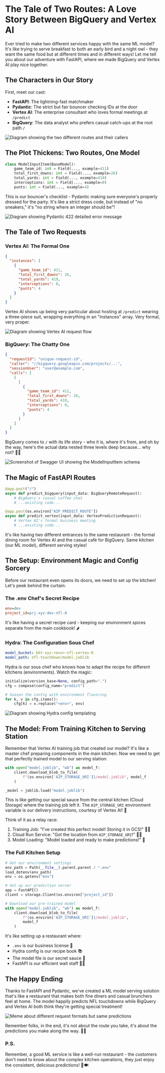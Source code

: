 # The Tale of Two Routes: A Love Story Between BigQuery and Vertex AI

Ever tried to make two different services happy with the same ML model? It's like trying to serve breakfast to both an early bird and a night owl - they want the same food but at different times and in different ways! Let me tell you about our adventure with FastAPI, where we made BigQuery and Vertex AI play nice together.

## The Characters in Our Story

First, meet our cast:

- **FastAPI**: The lightning-fast matchmaker
- **Pydantic**: The strict but fair bouncer checking IDs at the door
- **Vertex AI**: The enterprise consultant who loves formal meetings at `/predict`
- **BigQuery**: The data analyst who prefers casual catch-ups at the root path `/`

![Diagram showing the two different routes and their callers](./multiple-routes-callers.png)

## The Plot Thickens: Two Routes, One Model

```python
class ModelInputItem(BaseModel):
    game_team_id: int = Field(..., example=411)
    total_first_downs: int = Field(..., example=26)
    total_yards: int = Field(..., example=419)
    interceptions: int = Field(..., example=0)
    punts: int = Field(..., example=4)
```

This is our bouncer's checklist - Pydantic making sure everyone's properly dressed for the party. It's like a strict dress code, but instead of "no sneakers," it's "no string where an integer should be"!

![Diagram showing Pydantic 422 detailed error message](./fastapi-swagger-pydantic.png)

## The Tale of Two Requests

### Vertex AI: The Formal One

```json
{
  "instances": [
    {
      "game_team_id": 411,
      "total_first_downs": 26,
      "total_yards": 419,
      "interceptions": 0,
      "punts": 4
    }
  ]
}
```

Vertex AI shows up being very particular about hosting at `/predict` wearing a three-piece suit, wrapping everything in an "instances" array. Very formal, very proper.

![Diagram showing Vertex AI request flow](./vertex-online-endpoint-deploy.png)

### BigQuery: The Chatty One

```json
{
  "requestId": "unique-request-id",
  "caller": "//bigquery.googleapis.com/projects/...",
  "sessionUser": "user@example.com",
  "calls": [
    [
      [
        {
          "game_team_id": 411,
          "total_first_downs": 26,
          "total_yards": 419,
          "interceptions": 0,
          "punts": 4
        }
      ]
    ]
  ]
}
```

BigQuery comes to `/` with its life story - who it is, where it's from, and oh by the way, here's the actual data nested three levels deep because... why not? 🤷‍♂️

![Screenshot of Swagger UI showing the ModelInputItem schema](./fastapi-swagger-bigquery-root-route.png)

## The Magic of FastAPI Routes

```python
@app.post("/")
async def predict_bigquery(input_data: BigQueryRemoteRequest):
    # BigQuery's casual coffee chat
    # ...existing code...

@app.post(os.environ["AIP_PREDICT_ROUTE"])
async def predict_vertex(input_data: VertexPredictionRequest):
    # Vertex AI's formal business meeting
    # ...existing code...
```

It's like having two different entrances to the same restaurant - the formal dining room for Vertex AI and the casual café for BigQuery. Same kitchen (our ML model), different serving styles!

## The Setup: Environment Magic and Config Sorcery

Before our restaurant even opens its doors, we need to set up the kitchen! Let's peek behind the curtain:

### The .env Chef's Secret Recipe

```ini
env=dev
project_id=prj-xyz-dev-nfl-0
```

It's like having a secret recipe card - keeping our environment spices separate from the main cookbook! 🌶️

### Hydra: The Configuration Sous Chef

```yaml
model_bucket: bkt-xyz-<env>-nfl-vertex-0
model_path: nfl-touchdown/model.joblib
```

Hydra is our sous chef who knows how to adapt the recipe for different kitchens (environments). Watch the magic:

```py
initialize(version_base=None, config_path=".")
cfg = compose(config_name="predict")

# Season the config with environment flavoring
for k, v in cfg.items():
    cfg[k] = v.replace("<env>", env)
```

![Diagram showing Hydra config templating](./hydra-flow.png)

## The Model: From Training Kitchen to Serving Station

Remember that Vertex AI training job that created our model? It's like a master chef preparing components in the main kitchen. Now we need to get that perfectly trained model to our serving station:

```py
with open("model.joblib", "wb") as model_f:
    client.download_blob_to_file(
        f"{os.environ['AIP_STORAGE_URI']}/model.joblib", model_f
    )

_model = joblib.load("model.joblib")
```

This is like getting our special sauce from the central kitchen (Cloud Storage) where the training job left it. The `AIP_STORAGE_URI` environment variable is our delivery instructions, courtesy of Vertex AI! 🚚

Think of it as a relay race:

1. Training Job: "I've created this perfect model! Storing it in GCS!" 🏃‍♀️
2. Cloud Run Service: "Got the location from `AIP_STORAGE_URI`!" 🏃‍♂️
3. Model Loading: "Model loaded and ready to make predictions!" 🎯

### The Full Kitchen Setup

```python
# Get our environment settings
env_path = Path(__file__).parent.parent / ".env"
load_dotenv(env_path)
env = os.getenv("env")

# Set up our prediction server
app = FastAPI()
client = storage.Client(os.environ["project_id"])

# Download our pre-trained model
with open("model.joblib", "wb") as model_f:
    client.download_blob_to_file(
        f"{os.environ['AIP_STORAGE_URI']}/model.joblib",
        model_f
    )
```

It's like setting up a restaurant where:

- `.env` is our business license 📄
- Hydra config is our recipe book 📚
- The model file is our secret sauce 🥫
- FastAPI is our efficient wait staff 🏃‍♀️

## The Happy Ending

Thanks to FastAPI and Pydantic, we've created a ML model serving solution that's like a restaurant that makes both fine diners and casual brunchers feel at home. The model happily predicts NFL touchdowns while BigQuery and Vertex AI both think they're getting special treatment!

![Meme about different request formats but same predictions](./different-request-same-response.jpg)

Remember folks, in the end, it's not about the route you take, it's about the predictions you make along the way. 🏈✨

### P.S.

Remember, a good ML service is like a well-run restaurant - the customers don't need to know about the complex kitchen operations, they just enjoy the consistent, delicious predictions! 🎯🍽️
